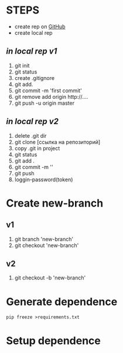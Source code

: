 # **STEPS**

* create rep on [GitHub](https://github.com/)
* create local rep
## *in local rep v1*
1. git init
2. git status
3. create .gitignore
4. git add.
5. git commit -m 'first commit'
6. git remove add origin http://....
7. git push -u origin master

## *in local rep v2*
1. delete .git dir
2. git clone [ссылка на репозиторий]
3. copy .git in project
4. git status
5. git add .
6. git commit -m ''
7. git push
8. loggin-password(token)


# **Create new-branch**
## **v1**
1. git branch 'new-branch'
2. git checkout 'new-branch'
## **v2**
1. git checkout -b 'new-branch'

# **Generate dependence**

```
pip freeze >requirements.txt
```
# **Setup dependence**


